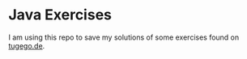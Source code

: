 
# Java Exercises

I am using this repo to save my solutions of some exercises found on [tugego.de](http://www.tutego.de/javabuch/aufgaben/index.html). 
